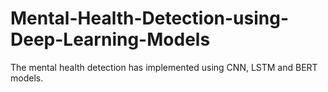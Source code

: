 # Mental-Health-Detection-using-Deep-Learning-Models
The mental health detection has implemented using CNN, LSTM and BERT models.
